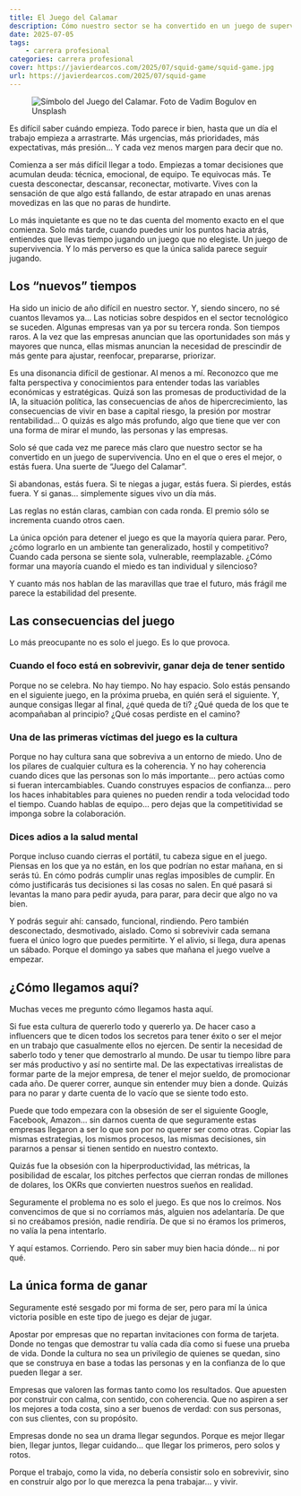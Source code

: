 ```yaml
---
title: El Juego del Calamar
description: Cómo nuestro sector se ha convertido en un juego de supervivencia
date: 2025-07-05
tags:
    - carrera profesional
categories: carrera profesional
cover: https://javierdearcos.com/2025/07/squid-game/squid-game.jpg
url: https://javierdearcos.com/2025/07/squid-game
---
```


<figure>
    <picture>
            <img src="/2025/07/squid-game/squid-game.jpg" alt="Símbolo del Juego del Calamar. Foto de Vadim Bogulov en Unsplash" />
    </picture>
</figure>

Es difícil saber cuándo empieza. Todo parece ir bien, hasta que un día el trabajo empieza a arrastrarte. Más urgencias, más prioridades, más expectativas, más presión… Y cada vez menos margen para decir que no.

Comienza a ser más difícil llegar a todo. Empiezas a tomar decisiones que acumulan deuda: técnica, emocional, de equipo. Te equivocas más. Te cuesta desconectar, descansar, reconectar, motivarte. Vives con la sensación de que algo está fallando, de estar atrapado en unas arenas movedizas en las que no paras de hundirte.

Lo más inquietante es que no te das cuenta del momento exacto en el que comienza.
Solo más tarde, cuando puedes unir los puntos hacia atrás, entiendes que llevas tiempo jugando un juego que no elegiste. Un juego de supervivencia. Y lo más perverso es que la única salida parece seguir jugando.

<!-- more -->

## Los “nuevos” tiempos

Ha sido un inicio de año difícil en nuestro sector. Y, siendo sincero, no sé cuantos llevamos ya… Las noticias sobre despidos en el sector tecnológico se suceden. Algunas empresas van ya por su tercera ronda. Son tiempos raros. A la vez que las empresas anuncian que las oportunidades son más y mayores que nunca, ellas mismas anuncian la necesidad de prescindir de más gente para ajustar, reenfocar, prepararse, priorizar.

Es una disonancia difícil de gestionar. Al menos a mí. Reconozco que me falta perspectiva y conocimientos para entender todas las variables económicas y estratégicas. Quizá son las promesas de productividad de la IA, la situación política, las consecuencias de años de hipercrecimiento, las consecuencias de vivir en base a capital riesgo, la presión por mostrar rentabilidad… O quizás es algo más profundo, algo que tiene que ver con una forma de mirar el mundo, las personas y las empresas.

Solo sé que cada vez me parece más claro que nuestro sector se ha convertido en un juego de supervivencia. Uno en el que o eres el mejor, o estás fuera. Una suerte de “Juego del Calamar”.

Si abandonas, estás fuera.
Si te niegas a jugar, estás fuera.
Si pierdes, estás fuera.
Y si ganas… simplemente sigues vivo un día más.

Las reglas no están claras, cambian con cada ronda. El premio sólo se incrementa cuando otros caen.

La única opción para detener el juego es que la mayoría quiera parar. Pero, ¿cómo lograrlo en un ambiente tan generalizado, hostil y competitivo? Cuando cada persona se siente sola, vulnerable, reemplazable. ¿Cómo formar una mayoría cuando el miedo es tan individual y silencioso?

Y cuanto más nos hablan de las maravillas que trae el futuro, más frágil me parece la estabilidad del presente.

## Las consecuencias del juego

Lo más preocupante no es solo el juego. Es lo que provoca. 

### Cuando el foco está en sobrevivir, ganar deja de tener sentido

Porque no se celebra. No hay tiempo. No hay espacio. Solo estás pensando en el siguiente juego, en la próxima prueba, en quién será el siguiente. Y, aunque consigas llegar al final, ¿qué queda de ti? ¿Qué queda de los que te acompañaban al principio? ¿Qué cosas perdiste en el camino?

### Una de las primeras víctimas del juego es la cultura

Porque no hay cultura sana que sobreviva a un entorno de miedo. Uno de los pilares de cualquier cultura es la coherencia. Y no hay coherencia cuando dices que las personas son lo más importante… pero actúas como si fueran intercambiables. Cuando construyes espacios de confianza… pero los haces inhabitables para quienes no pueden rendir a toda velocidad todo el tiempo. Cuando hablas de equipo… pero dejas que la competitividad se imponga sobre la colaboración.

### Dices adios a la salud mental

Porque incluso cuando cierras el portátil, tu cabeza sigue en el juego. Piensas en los que ya no están, en los que podrían no estar mañana, en si serás tú. En cómo podrás cumplir unas reglas imposibles de cumplir. En cómo justificarás tus decisiones si las cosas no salen. En qué pasará si levantas la mano para pedir ayuda, para parar, para decir que algo no va bien. 

Y podrás seguir ahí: cansado, funcional, rindiendo. Pero también desconectado, desmotivado, aislado. Como si sobrevivir cada semana fuera el único logro que puedes permitirte. Y el alivio, si llega, dura apenas un sábado. Porque el domingo ya sabes que mañana el juego vuelve a empezar.

## ¿Cómo llegamos aquí?

Muchas veces me pregunto cómo llegamos hasta aquí. 

Si fue esta cultura de quererlo todo y quererlo ya. De hacer caso a influencers que te dicen todos los secretos para tener éxito o ser el mejor en un trabajo que casualmente ellos no ejercen. De sentir la necesidad de saberlo todo y tener que demostrarlo al mundo. De usar tu tiempo libre para ser más productivo y así no sentirte mal. De las expectativas irrealistas de formar parte de la mejor empresa, de tener el mejor sueldo, de promocionar cada año. De querer correr, aunque sin entender muy bien a donde. Quizás para no parar y darte cuenta de lo vacío que se siente todo esto.

Puede que todo empezara con la obsesión de ser el siguiente Google, Facebook, Amazon… sin darnos cuenta de que seguramente estas empresas llegaron a ser lo que son por no querer ser como otras. Copiar las mismas estrategias, los mismos procesos, las mismas decisiones, sin pararnos a pensar si tienen sentido en nuestro contexto.

Quizás fue la obsesión con la hiperproductividad, las métricas, la posibilidad de escalar, los pitches perfectos que cierran rondas de millones de dolares, los OKRs que convierten nuestros sueños en realidad.

Seguramente el problema no es solo el juego. Es que nos lo creímos. Nos convencimos de que si no corríamos más, alguien nos adelantaría. De que si no creábamos presión, nadie rendiría. De que si no éramos los primeros, no valía la pena intentarlo.

Y aquí estamos. Corriendo. Pero sin saber muy bien hacia dónde… ni por qué.

## La única forma de ganar

Seguramente esté sesgado por mi forma de ser, pero para mí la única victoria posible en este tipo de juego es dejar de jugar.

Apostar por empresas que no repartan invitaciones con forma de tarjeta. Donde no tengas que demostrar tu valía cada día como si fuese una prueba de vida. Donde la cultura no sea un privilegio de quienes se quedan, sino que se construya en base a todas las personas y en la confianza de lo que pueden llegar a ser. 

Empresas que valoren las formas tanto como los resultados. Que apuesten por construir con calma, con sentido, con coherencia. Que no aspiren a ser los mejores a toda costa, sino a ser buenos de verdad: con sus personas, con sus clientes, con su propósito.

Empresas donde no sea un drama llegar segundos. Porque es mejor llegar bien, llegar juntos, llegar cuidando… que llegar los primeros, pero solos y rotos.

Porque el trabajo, como la vida, no debería consistir solo en sobrevivir, sino en construir algo por lo que merezca la pena trabajar… y vivir.